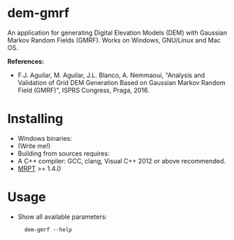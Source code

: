 # dem-gmrf
An application for generating Digital Elevation Models (DEM) with Gaussian Markov Random Fields (GMRF). Works on Windows, GNU/Linux and Mac OS.

**References:**
  * F.J. Aguilar, M. Aguilar, J.L. Blanco, A. Nemmaoui, "Analysis and Validation of Grid DEM Generation Based on Gaussian Markov Random Field (GMRF)", ISPRS Congress, Praga, 2016.

# Installing

*  Windows binaries:
  * (Write me!)
*  Building from sources requires:
  * A C++ compiler: GCC, clang, Visual C++ 2012 or above recommended.
  * [MRPT](www.mrpt.org) >= 1.4.0

# Usage

* Show all available parameters: 

        dem-gmrf --help


